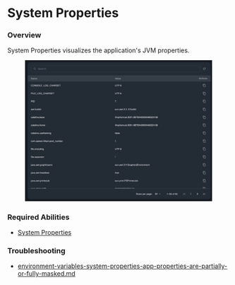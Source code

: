 # System Properties

### Overview

System Properties visualizes the application's JVM properties.

<figure><img src="../../../.gitbook/assets/image (3).png" alt=""><figcaption></figcaption></figure>

### Required Abilities

* [System Properties](system-properties.md)

### Troubleshooting

* [environment-variables-system-properties-app-properties-are-partially-or-fully-masked.md](../../../troubleshooting/environment-variables-system-properties-app-properties-are-partially-or-fully-masked.md "mention")

